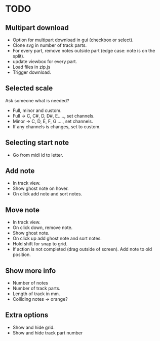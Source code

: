 # TODO

## Multipart download
* Option for multipart download in gui (checkbox or select).
* Clone svg in number of track parts.
* For every part, remove notes outside part (edge case: note is on the split).
* update viewbox for every part.
* Load files in zip.js
* Trigger download.


## Selected scale
Ask someone what is needed?

* Full, minor and custom.
* Full -> C, C#, D, D#, E....., set channels.
* Minor -> C, D, E, F, G ...., set channels.
* If any channels is changes, set to custom.


## Selecting start note
* Go from midi id to letter.


## Add note
* In track view.
* Show ghost note on hover.
* On click add note and sort notes.


## Move note
* In track view.
* On click down, remove note.
* Show ghost note.
* On click up add ghost note and sort notes.
* Hold shift for snap to grid.
* If action is not completed (drag outside of screen). Add note to old position. 


## Show more info
* Number of notes
* Number of track parts.
* Length of track in mm.
* Colliding notes -> orange?


## Extra options
* Show and hide grid.
* Show and hide track part number

